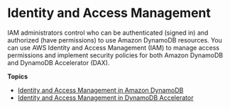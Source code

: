 # Identity and Access Management<a name="identity-and-access-mgmt"></a>

 IAM administrators control who can be authenticated \(signed in\) and authorized \(have permissions\) to use Amazon DynamoDB resources\. You can use AWS Identity and Access Management \(IAM\) to manage access permissions and implement security policies for both Amazon DynamoDB and DynamoDB Accelerator \(DAX\)\.

**Topics**
+ [Identity and Access Management in Amazon DynamoDB](authentication-and-access-control.md)
+ [Identity and Access Management in DynamoDB Accelerator](DAXIAM.md)